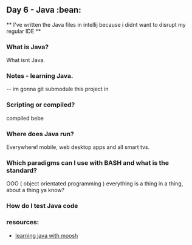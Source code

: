 ## Day 6 - Java :bean:

** I've written the Java files in intellij because i didnt want to disrupt my regular IDE **

### What is Java?

What isnt Java.



### Notes - learning Java.

-- im gonna git submodule this project in

### Scripting or compiled?

compiled bebe

### Where does Java run?

Everywhere! mobile, web desktop apps and all smart tvs. 

### Which paradigms can I use with BASH and what is the standard?

OOO ( object orientated programming ) everything is a thing in a thing, about a thing ya know?

### How do I test Java code


### resources: 

- [learning java with moosh](https://www.youtube.com/watch?v=eIrMbAQSU34)
